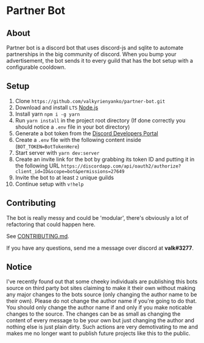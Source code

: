 # Partner Bot

## About
Partner bot is a discord bot that uses discord-js and sqlite to automate partnerships in the big community of discord. When you bump your advertisement, the bot sends it to every guild that has the bot setup with a configurable cooldown.

## Setup
1. Clone `https://github.com/valkyrienyanko/partner-bot.git`
2. Download and install `LTS` [Node.js](https://nodejs.org/en/)
3. Install yarn `npm i -g yarn`
4. Run `yarn install` in the project root directory (If done correctly you should notice a `.env` file in your bot directory)
5. Generate a bot token from the [Discord Developers Portal](https://discordapp.com/developers/applications/)
6. Create a `.env` file with the following content inside (`BOT_TOKEN=BotTokenHere`)
7. Start server with `yarn dev:server`
8. Create an invite link for the bot by grabbing its token ID and putting it in the following URL `https://discordapp.com/api/oauth2/authorize?client_id=ID&scope=bot&permissions=27649`
9. Invite the bot to at least `2` unique guilds
10. Continue setup with `v!help`

## Contributing
The bot is really messy and could be 'modular', there's obviously a lot of refactoring that could happen here.

See [CONTRIBUTING.md](https://github.com/valkyrienyanko/partner-bot/blob/master/CONTRIBUTING.md).

If you have any questions, send me a message over discord at **valk#3277**.

## Notice
I've recently found out that some cheeky individuals are publishing this bots source on third party bot sites claiming to make it their own without making any major changes to the bots source (only changing the author name to be their own). Please do not change the author name if you're going to do that. You should only change the author name if and only if you make noticable changes to the source. The changes can be as small as changing the content of every message to be your own but just changing the author and nothing else is just plain dirty. Such actions are very demotivating to me and makes me no longer want to publish future projects like this to the public.
